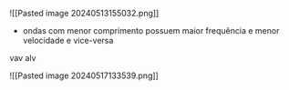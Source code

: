 ![[Pasted image 20240513155032.png]]
- ondas com menor comprimento possuem maior frequência e menor velocidade e vice-versa

vav alv

![[Pasted image 20240517133539.png]]
